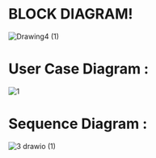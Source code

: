 # **BLOCK DIAGRAM**!

![Drawing4 (1)](https://user-images.githubusercontent.com/99134492/155675260-0303b337-a058-497f-8ced-7505e3504799.png)


# User Case Diagram :

![1](https://user-images.githubusercontent.com/99134492/155676081-debe67f3-91bd-4d62-8f0a-b8d002b56f3a.jpg)



# Sequence Diagram :
![3 drawio (1)](https://user-images.githubusercontent.com/99134492/155675579-0f5bc0e6-f549-4e3b-9526-b5be92a28837.svg)

